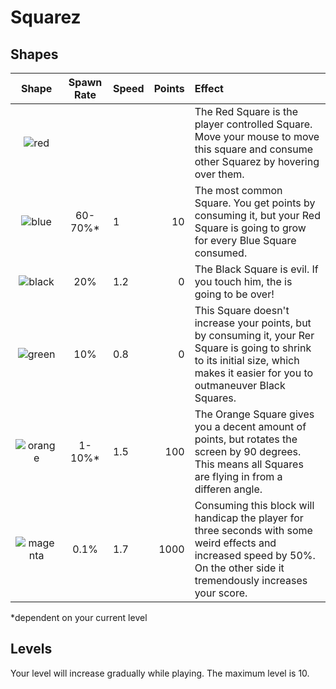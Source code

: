 # Squarez

## Shapes
| Shape | Spawn Rate | Speed | Points | Effect |
|:-------------:| :-------------:|:-----| -----:|:-----|
|![red](http://njank.at/squarez/wiki/red.png)| | | | The Red Square is the player controlled Square. Move your mouse to move this square and consume other Squarez by hovering over them. |
|![blue](http://njank.at/squarez/wiki/blue.png)| 60-70%* | 1 | 10 | The most common Square. You get points by consuming it, but your Red Square is going to grow for every Blue Square consumed. |
|![black](http://njank.at/squarez/wiki/black.png)| 20% | 1.2 | 0 | The Black Square is evil. If you touch him, the is going to be over! |
|![green](http://njank.at/squarez/wiki/green.png)| 10% | 0.8 | 0 | This Square doesn't increase your points, but by consuming it, your Rer Square is going to shrink to its initial size, which makes it easier for you to outmaneuver Black Squares. |
|![orange](http://njank.at/squarez/wiki/orange.png)| 1-10%* | 1.5 | 100 | The Orange Square gives you a decent amount of points, but rotates the screen by 90 degrees. This means all Squares are flying in from a differen angle. |
|![magenta](http://njank.at/squarez/wiki/magenta.png)| 0.1% | 1.7 | 1000 | Consuming this block will handicap the player for three seconds with some weird effects and increased speed by 50%. On the other side it tremendously increases your score. |
*dependent on your current level

## Levels
Your level will increase gradually while playing. The maximum level is 10.
